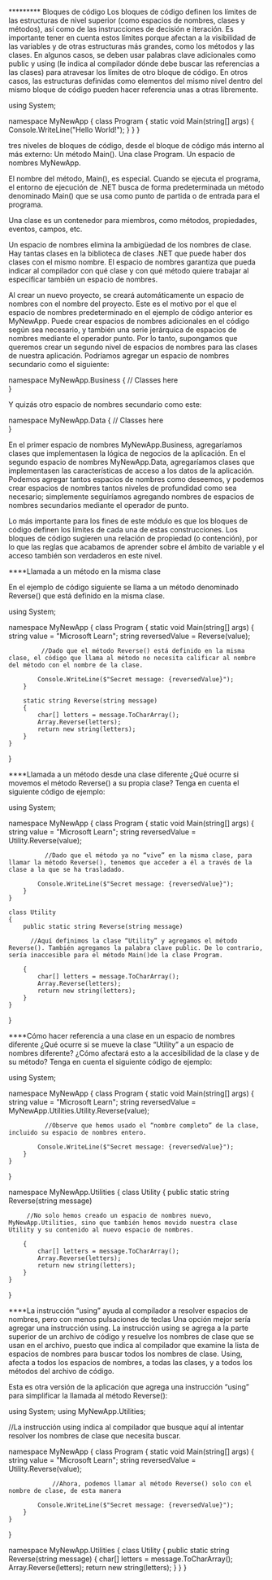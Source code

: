 ********* Bloques de código
Los bloques de código definen los límites de las estructuras de nivel superior (como espacios de nombres, clases y métodos), así como de las instrucciones de decisión e iteración. Es importante tener en cuenta estos límites porque afectan a la visibilidad de las variables y de otras estructuras más grandes, como los métodos y las clases. En algunos casos, se deben usar palabras clave adicionales como public y using (le indica al compilador dónde debe buscar las referencias a las clases) para atravesar los límites de otro bloque de código. En otros casos, las estructuras definidas como elementos del mismo nivel dentro del mismo bloque de código pueden hacer referencia unas a otras libremente.

using System;

namespace MyNewApp
{
    class Program
    {
        static void Main(string[] args)
        {
            Console.WriteLine("Hello World!");
        }
    }
}

tres niveles de bloques de código, desde el bloque de código más interno al más externo:
Un método Main().
Una clase Program.
Un espacio de nombres MyNewApp.

El nombre del método, Main(), es especial. Cuando se ejecuta el programa, el entorno de ejecución de .NET busca de forma predeterminada un método denominado Main() que se usa como punto de partida o de entrada para el programa.

Una clase es un contenedor para miembros, como métodos, propiedades, eventos, campos, etc.

Un espacio de nombres elimina la ambigüedad de los nombres de clase. Hay tantas clases en la biblioteca de clases .NET que puede haber dos clases con el mismo nombre. El espacio de nombres garantiza que pueda indicar al compilador con qué clase y con qué método quiere trabajar al especificar también un espacio de nombres.

Al crear un nuevo proyecto, se creará automáticamente un espacio de nombres con el nombre del proyecto. Este es el motivo por el que el espacio de nombres predeterminado en el ejemplo de código anterior es MyNewApp. Puede crear espacios de nombres adicionales en el código según sea necesario, y también una serie jerárquica de espacios de nombres mediante el operador punto. Por lo tanto, supongamos que queremos crear un segundo nivel de espacios de nombres para las clases de nuestra aplicación. Podríamos agregar un espacio de nombres secundario como el siguiente:

namespace MyNewApp.Business
{
  // Classes here    
}

Y quizás otro espacio de nombres secundario como este:

namespace MyNewApp.Data
{
  // Classes here    
}

En el primer espacio de nombres MyNewApp.Business, agregaríamos clases que implementasen la lógica de negocios de la aplicación. En el segundo espacio de nombres MyNewApp.Data, agregaríamos clases que implementasen las características de acceso a los datos de la aplicación. Podemos agregar tantos espacios de nombres como deseemos, y podemos crear espacios de nombres tantos niveles de profundidad como sea necesario; simplemente seguiríamos agregando nombres de espacios de nombres secundarios mediante el operador de punto.

Lo más importante para los fines de este módulo es que los bloques de código definen los límites de cada una de estas construcciones. Los bloques de código sugieren una relación de propiedad (o contención), por lo que las reglas que acabamos de aprender sobre el ámbito de variable y el acceso también son verdaderos en este nivel.

****Llamada a un método en la misma clase

En el ejemplo de código siguiente se llama a un método denominado Reverse() que está definido en la misma clase.

using System;

namespace MyNewApp
{
    class Program
    {
        static void Main(string[] args)
        {
            string value = "Microsoft Learn";
            string reversedValue = Reverse(value);
            
             //Dado que el método Reverse() está definido en la misma clase, el código que llama al método no necesita calificar al nombre del método con el nombre de la clase.
            
            Console.WriteLine($"Secret message: {reversedValue}");
        }

        static string Reverse(string message)
        {
            char[] letters = message.ToCharArray();
            Array.Reverse(letters);
            return new string(letters);
        }
    }
}

****Llamada a un método desde una clase diferente
¿Qué ocurre si movemos el método Reverse() a su propia clase? Tenga en cuenta el siguiente código de ejemplo:

using System;

namespace MyNewApp
{
    class Program
    {
        static void Main(string[] args)
        {
            string value = "Microsoft Learn";
            string reversedValue = Utility.Reverse(value);

              //Dado que el método ya no “vive” en la misma clase, para llamar la método Reverse(), tenemos que acceder a él a través de la clase a la que se ha trasladado.

            Console.WriteLine($"Secret message: {reversedValue}");
        }
    }

    class Utility
    {
        public static string Reverse(string message)

          //Aquí definimos la clase “Utility” y agregamos el método Reverse(). También agregamos la palabra clave public. De lo contrario, sería inaccesible para el método Main()de la clase Program. 

        {
            char[] letters = message.ToCharArray();
            Array.Reverse(letters);
            return new string(letters);
        }
    }
}

****Cómo hacer referencia a una clase en un espacio de nombres diferente
¿Qué ocurre si se mueve la clase “Utility” a un espacio de nombres diferente? ¿Cómo afectará esto a la accesibilidad de la clase y de su método? Tenga en cuenta el siguiente código de ejemplo:

using System;

namespace MyNewApp
{
    class Program
    {
        static void Main(string[] args)
        {
            string value = "Microsoft Learn";
            string reversedValue = MyNewApp.Utilities.Utility.Reverse(value);

              //Observe que hemos usado el “nombre completo” de la clase, incluido su espacio de nombres entero.

            Console.WriteLine($"Secret message: {reversedValue}");
        }
    }
}

namespace MyNewApp.Utilities
{
    class Utility
    {
        public static string Reverse(string message)

         //No solo hemos creado un espacio de nombres nuevo, MyNewApp.Utilities, sino que también hemos movido nuestra clase Utility y su contenido al nuevo espacio de nombres.

        {
            char[] letters = message.ToCharArray();
            Array.Reverse(letters);
            return new string(letters);
        }
    }
}

****La instrucción “using” ayuda al compilador a resolver espacios de nombres, pero con menos pulsaciones de teclas
Una opción mejor sería agregar una instrucción using. La instrucción using se agrega a la parte superior de un archivo de código y resuelve los nombres de clase que se usan en el archivo, puesto que indica al compilador que examine la lista de espacios de nombres para buscar todos los nombres de clase.
Using, afecta a todos los espacios de nombres, a todas las clases, y a todos los métodos del archivo de código.

Esta es otra versión de la aplicación que agrega una instrucción “using” para simplificar la llamada al método Reverse():

using System;
using MyNewApp.Utilities;

//La instrucción using indica al compilador que busque aquí al intentar resolver los nombres de clase que necesita buscar.

namespace MyNewApp
{
    class Program
    {
        static void Main(string[] args)
        {
            string value = "Microsoft Learn";
            string reversedValue = Utility.Reverse(value);

                //Ahora, podemos llamar al método Reverse() solo con el nombre de clase, de esta manera

            Console.WriteLine($"Secret message: {reversedValue}");
        }
    }
}

namespace MyNewApp.Utilities
{
    class Utility
    {
        public static string Reverse(string message)
        {
            char[] letters = message.ToCharArray();
            Array.Reverse(letters);
            return new string(letters);
        }
    }
}